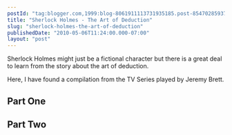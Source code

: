 ```yaml
---
postId: "tag:blogger.com,1999:blog-8061911113731935185.post-8547028593708708574"
title: "Sherlock Holmes - The Art of Deduction"
slug: "sherlock-holmes-the-art-of-deduction"
publishedDate: "2010-05-06T11:24:00.000-07:00"
layout: "post"
---
```


Sherlock Holmes might just be a fictional character but there is a great deal
to learn from the story about the art of deduction.  
  
Here, I have found a compilation from the TV Series played by Jeremy Brett.  
  

## Part One

  
  

## Part Two

